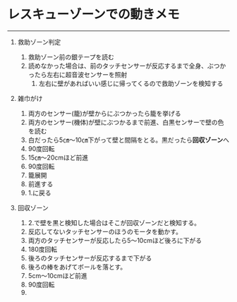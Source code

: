 # レスキューゾーンでの動きメモ  
***

1. 救助ゾーン判定  
    1. 救助ゾーン前の銀テープを読む
    2. 読めなかった場合は、前のタッチセンサーが反応するまで全身、ぶつかったら左右に超音波センサーを照射 
        1. 左右に壁があればいい感じに帰ってくるので救助ゾーンを検知する

2. 雑巾がけ
    1. 両方のセンサー(籠)が壁からにぶつかったら籠を挙げる
    2. 両方のセンサー(機体)が壁にぶつかるまで前進、白黒センサーで壁の色を読む
    3. 白だったら5㎝～10㎝下がって壁と間隔をとる。黒だったら**回収ゾーン**へ
    4. 90度回転
    5. 15㎝～20cmほど前進
    6. 90度回転
    7. 籠展開
    8. 前進する
    9. 1.に戻る

3. 回収ゾーン
    1. 2.で壁を黒と検知した場合はそこが回収ゾーンだと検知する。
    2. 反応してないタッチセンサーのほうのモータを動かす。
    3. 両方のタッチセンサーが反応したら5～10cmほど後ろに下がる
    4. 180度回転
    5. 後ろのタッチセンサーが反応するまで下がる
    6. 後ろの棒をあげてボールを落とす。
    7. 5cm～10cmほど前進
    8. 90度回転
    9. 
